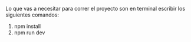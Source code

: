 Lo que vas a necesitar para correr el proyecto son en terminal escribir los siguientes comandos:

1) npm install
2) npm run dev
